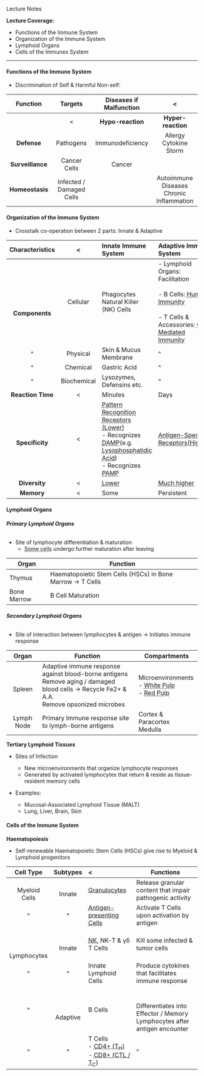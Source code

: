 Lecture Notes

**Lecture Coverage:**
-  Functions of the Immune System
-  Organization of the Immune System
-  Lymphoid Organs
-  Cells of the Immunes System

---
#### **Functions of the Immune System**
-  Discrimination of Self & Harmful Non-self:

|   **Function**   |       **Targets**        | **Diseases if Malfunction** |                      <                      |
| :--------------: | :----------------------: | :-------------------------: | :-----------------------------------------: |
|                  |            <             |      **Hypo-reaction**      |             **Hyper-reaction**              |
|   **Defense**    |        Pathogens         |      Immunodeficiency       |          Allergy<br>Cytokine Storm          |
| **Surveillance** |       Cancer Cells       |           Cancer            |                                             |
| **Homeostasis**  | Infected / Damaged Cells |                             | Autoimmune Diseases<br>Chronic Inflammation |

  
#### **Organization of the Immune System**
- Crosstalk co-operation between 2 parts: Innate & Adaptive

|    **Characteristics**     |      <      | **Innate Immune System**                                                                                                                                                                                                                                                                                                                                                                                                                                  | **Adaptive Immune System**                                                                                                                                                                                 |
| :------------------------: | :---------: | :-------------------------------------------------------------------------------------------------------------------------------------------------------------------------------------------------------------------------------------------------------------------------------------------------------------------------------------------------------------------------------------------------------------------------------------------------------- | :--------------------------------------------------------------------------------------------------------------------------------------------------------------------------------------------------------- |
| **<br><br><br>Components** |  Cellular   | Phagocytes<br>Natural Killer (NK) Cells                                                                                                                                                                                                                                                                                                                                                                                                                   | - Lymphoid Organs: Facilitation<br><br>- B Cells: <abbr Title="Actions by Antibodies">Humoral Immunity</abbr><br><br>- T Cells & Accessories: <abbr Title="Actions by Cells">Cell Mediated Immunity</abbr> |
|             ^              |  Physical   | Skin & Mucus Membrane                                                                                                                                                                                                                                                                                                                                                                                                                                     | ^                                                                                                                                                                                                          |
|             ^              |  Chemical   | Gastric Acid                                                                                                                                                                                                                                                                                                                                                                                                                                              | ^                                                                                                                                                                                                          |
|             ^              | Biochemical | Lysozymes, Defensins etc.                                                                                                                                                                                                                                                                                                                                                                                                                                 | ^                                                                                                                                                                                                          |
|     **Reaction Time**      |      <      | Minutes                                                                                                                                                                                                                                                                                                                                                                                                                                                   | Days                                                                                                                                                                                                       |
|    <br>**Specificity**     |      <      | <abbr Title="Can distinguish molecular patterns">Pattern Recognition Receptors (Lower)</abbr><br>- Recognizes <abbr Title="Damaged Associated Molecular Patterns: Signals from dying SELF cell">DAMP</abbr>(e.g. <abbr Title="Released by apoptotic cells to attract phagocytes">Lysophosphatidic Acid)</abbr><br>- Recognizes <abbr Title="Pathogen Associated Molecular Patterns: Repeating NON-SELF molecular motifs (Carbs,Proteins,DNA)">PAMP</abbr> | <abbr Title="Distinguishes even minor molecular differences">Antigen-Specific Receptors(Higher)</abbr>                                                                                                     |
|       **Diversity**        |      <      | <abbr Title="Limited germ-line encoded receptors">Lower</abbr>                                                                                                                                                                                                                                                                                                                                                                                            | <abbr Title="Receptor genes recombine to produce high diversity of receptors">Much higher</abbr>                                                                                                           |
|         **Memory**         |      <      | Some                                                                                                                                                                                                                                                                                                                                                                                                                                                      | Persistent                                                                                                                                                                                                 |


  

  
#### **Lymphoid Organs**
###### **Primary Lymphoid Organs**
- Site of lymphocyte differentiation & maturation
	- <abbr Title="Mast Cells, Macrophages etc.">Some cells</abbr> undergo further maturation after leaving

| **Organ**   | **Function**                                               |
| ----------- | ---------------------------------------------------------- |
| Thymus      | Haematopoietic Stem Cells (HSCs) in Bone Marrow -> T Cells |
| Bone Marrow | B Cell Maturation                                          |

###### **Secondary Lymphoid Organs**
- Site of interaction between lymphocytes & antigen -> Initiates immune response

| **Organ**  | **Function**                                                                                                                                    | **Compartments**                                                                                               |
| :--------: | ----------------------------------------------------------------------------------------------------------------------------------------------- | -------------------------------------------------------------------------------------------------------------- |
| <br>Spleen | Adaptive immune response against blood-borne antigens<br>Remove aging / damaged blood cells -> Recycle Fe2+ & A.A.<br>Remove opsonized microbes | Microenvironments<br>- <abbr Title="T Cell Zone">White Pulp</abbr><br>- <abbr Title="RBC Zone">Red Pulp</abbr> |
| Lymph Node | Primary Immune response site to lymph-borne antigens                                                                                            | Cortex & Paracortex<br>Medulla                                                                                 |

  

**Tertiary Lymphoid Tissues**

- Sites of Infection
	- New microenvironments that organize lymphocyte responses
	- Generated by activated lymphocytes that return & reside as tissue-resident memory cells

- Examples:
	- Mucosal-Associated Lymphoid Tissue (MALT)
	- Lung, Liver, Brain, Skin
	


#### **Cells of the Immune System**

**Haematopoiesis**

- Self-renewable Haematopoietic Stem Cells (HSCs) give rise to Myeloid & Lymphoid progenitors

|      **Cell Type**      |   **Subtypes**   | <                                                                                                                                                        | **Functions**                                                                     |
| :---------------------: | :--------------: | :------------------------------------------------------------------------------------------------------------------------------------------------------- | --------------------------------------------------------------------------------- |
|    <br>Myeloid Cells    |    <br>Innate    | <abbr Title="Basophils, Eosinophils, Neutrophils & Mast Cells">Granulocytes                                                                              | Release granular content that impair pathogenic activity                          |
|            ^            |        ^         | <abbr Title="Monocytes, Dendritic Cells, Macrophages">Antigen-presenting Cells                                                                           | Activate T Cells upon activation by antigen                                       |
| <br><br><br>Lymphocytes |    <br>Innate    | <abbr Title="Natural Killer">NK</abbr>, NK-T & γδ T Cells                                                                                                | Kill some infected & tumor cells                                                  |
|            ^            |        ^         | Innate Lymphoid Cells                                                                                                                                    | Produce cytokines that facilitates immune response                                |
|            ^            | <br><br>Adaptive | B Cells                                                                                                                                                  | <br><br>Differentiates into Effector / Memory Lymphocytes after antigen encounter |
|            ^            |        ^         | T Cells<br>- <abbr Title="Helper T Cells">CD4+ (T<sub>H</sub>)</abbr><br>- <abbr Title="Cytotoxic T Lymphocytes (CTL)">CD8+ (CTL / T<sub>C</sub>)</abbr> | ^                                                                                 |

